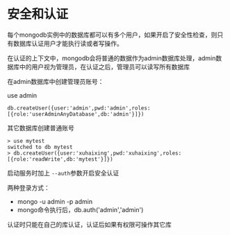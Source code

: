 # 安全和认证

每个mongodb实例中的数据库都可以有多个用户，如果开启了安全性检查，则只有数据库认证用户才能执行读或者写操作。

在认证的上下文中，mongodb会将普通的数据作为admin数据库处理，admin数据库中的用户视为管理员，在认证之后，管理员可以读写所有数据库

在admin数据库中创建管理员账号：

use admin

```shell
db.createUser({user:'admin',pwd:'admin',roles:[{role:'userAdminAnyDatabase',db:'admin'}]})
```

其它数据库创建普通账号

```shell
> use mytest
switched to db mytest
> db.createUser({user:'xuhaixing',pwd:'xuhaixing',roles:[{role:'readWrite',db:'mytest'}]})

```

启动服务时加上 `--auth`参数开启安全认证

两种登录方式：

- mongo -u admin -p admin
- mongo命令执行后，db.auth('admin','admin')

认证时只能在自己的库认证，认证后如果有权限可操作其它库